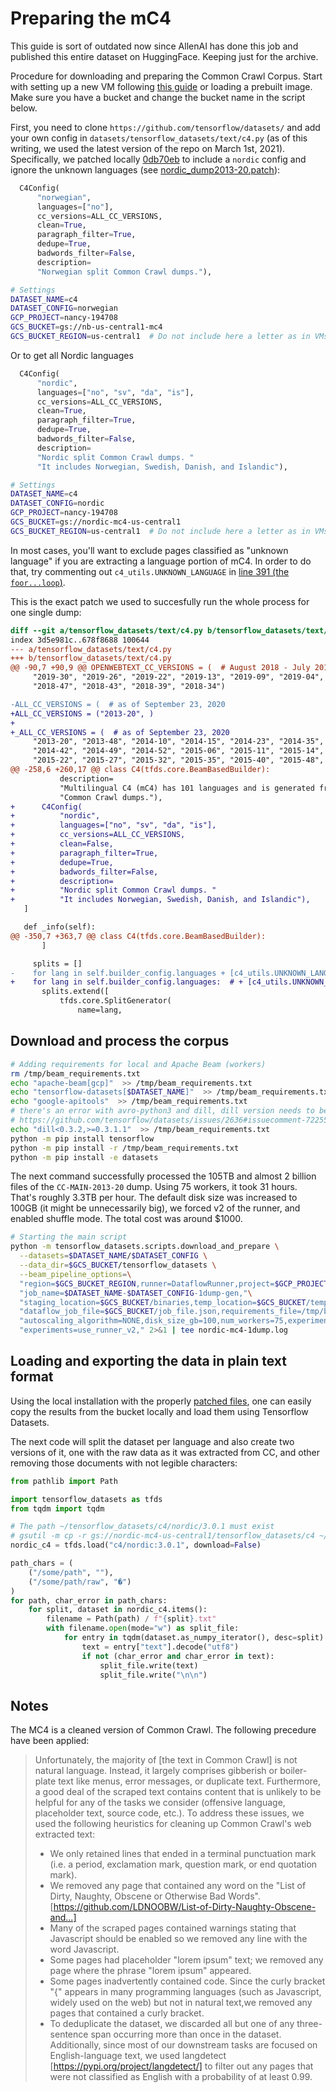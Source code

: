 # Preparing the mC4
This guide is sort of outdated now since AllenAI has done this job and published this entire dataset on HuggingFace. Keeping just for the archive.


Procedure for downloading and preparing the Common Crawl Corpus. Start with setting up a new VM following [this guide](https://github.com/NBAiLab/notram/blob/master/set_up_vm.md) or loading a prebuilt image. Make sure you have a bucket and change the bucket name in the script below.

First, you need to clone `https://github.com/tensorflow/datasets/` and add your own config in `datasets/tensorflow_datasets/text/c4.py` (as of this writing, we used the latest version of the repo on March 1st, 2021). Specifically, we patched locally [0db70eb](https://github.com/tensorflow/datasets/commit/0db70eb1c379dbde1b56dfbe1d9be7194d9e9605) to include a `nordic` config and ignore the unknown languages (see [nordic_dump2013-20.patch](https://github.com/tensorflow/datasets/files/6060456/nordic_dump2013-20.patch.txt)):

```python
  C4Config(
      "norwegian",
      languages=["no"],
      cc_versions=ALL_CC_VERSIONS,
      clean=True,
      paragraph_filter=True,
      dedupe=True,
      badwords_filter=False,
      description=
      "Norwegian split Common Crawl dumps."),
```

```bash
# Settings
DATASET_NAME=c4
DATASET_CONFIG=norwegian
GCP_PROJECT=nancy-194708
GCS_BUCKET=gs://nb-us-central1-mc4
GCS_BUCKET_REGION=us-central1  # Do not include here a letter as in VMs, like "us-central1-a"
```

Or to get all Nordic languages

```python
  C4Config(
      "nordic",
      languages=["no", "sv", "da", "is"],
      cc_versions=ALL_CC_VERSIONS,
      clean=True,
      paragraph_filter=True,
      dedupe=True,
      badwords_filter=False,
      description=
      "Nordic split Common Crawl dumps. "
      "It includes Norwegian, Swedish, Danish, and Islandic"),
```

```bash
# Settings
DATASET_NAME=c4
DATASET_CONFIG=nordic
GCP_PROJECT=nancy-194708
GCS_BUCKET=gs://nordic-mc4-us-central1
GCS_BUCKET_REGION=us-central1  # Do not include here a letter as in VMs, like "us-central1-a"
```

In most cases, you'll want to exclude pages classified as "unknown language" if you are extracting a language portion of mC4. In order to do that, try commenting out `c4_utils.UNKNOWN_LANGUAGE` in [line 391 (the `foor...loop`)](https://github.com/tensorflow/datasets/blob/master/tensorflow_datasets/text/c4.py#L391).

This is the exact patch we used to succesfully run the whole process for one single dump:

```diff
diff --git a/tensorflow_datasets/text/c4.py b/tensorflow_datasets/text/c4.py
index 3d5e981c..678f8688 100644
--- a/tensorflow_datasets/text/c4.py
+++ b/tensorflow_datasets/text/c4.py
@@ -90,7 +90,9 @@ OPENWEBTEXT_CC_VERSIONS = (  # August 2018 - July 2019
     "2019-30", "2019-26", "2019-22", "2019-13", "2019-09", "2019-04", "2018-51",
     "2018-47", "2018-43", "2018-39", "2018-34")

-ALL_CC_VERSIONS = (  # as of September 23, 2020
+ALL_CC_VERSIONS = ("2013-20", )
+
+_ALL_CC_VERSIONS = (  # as of September 23, 2020
     "2013-20", "2013-48", "2014-10", "2014-15", "2014-23", "2014-35", "2014-41",
     "2014-42", "2014-49", "2014-52", "2015-06", "2015-11", "2015-14", "2015-18",
     "2015-22", "2015-27", "2015-32", "2015-35", "2015-40", "2015-48", "2016-07",
@@ -258,6 +260,17 @@ class C4(tfds.core.BeamBasedBuilder):
           description=
           "Multilingual C4 (mC4) has 101 languages and is generated from 71 "
           "Common Crawl dumps."),
+      C4Config(
+          "nordic",
+          languages=["no", "sv", "da", "is"],
+          cc_versions=ALL_CC_VERSIONS,
+          clean=False,
+          paragraph_filter=True,
+          dedupe=True,
+          badwords_filter=False,
+          description=
+          "Nordic split Common Crawl dumps. "
+          "It includes Norwegian, Swedish, Danish, and Islandic"),
   ]

   def _info(self):
@@ -350,7 +363,7 @@ class C4(tfds.core.BeamBasedBuilder):
       ]

     splits = []
-    for lang in self.builder_config.languages + [c4_utils.UNKNOWN_LANGUAGE]:
+    for lang in self.builder_config.languages:  # + [c4_utils.UNKNOWN_LANGUAGE]:
       splits.extend([
           tfds.core.SplitGenerator(
               name=lang,
```

## Download and process the corpus
```bash
# Adding requirements for local and Apache Beam (workers)
rm /tmp/beam_requirements.txt
echo "apache-beam[gcp]"  >> /tmp/beam_requirements.txt
echo "tensorflow-datasets[$DATASET_NAME]"  >> /tmp/beam_requirements.txt
echo "google-apitools"  >> /tmp/beam_requirements.txt
# there's an error with avro-python3 and dill, dill version needs to be fixed
# https://github.com/tensorflow/datasets/issues/2636#issuecomment-722551597
echo "dill<0.3.2,>=0.3.1.1"  >> /tmp/beam_requirements.txt
python -m pip install tensorflow
python -m pip install -r /tmp/beam_requirements.txt
python -m pip install -e datasets
```

The next command successfully processed the 105TB and almost 2 billion files of the `CC-MAIN-2013-20` dump. Using 75 workers, it took 31 hours. That's roughly 3.3TB per hour. The default disk size was increased to 100GB (it might be unnecessarily big), we forced v2 of the runner, and enabled shuffle mode. The total cost was around $1000.

```bash
# Starting the main script
python -m tensorflow_datasets.scripts.download_and_prepare \
  --datasets=$DATASET_NAME/$DATASET_CONFIG \
  --data_dir=$GCS_BUCKET/tensorflow_datasets \
  --beam_pipeline_options=\
  "region=$GCS_BUCKET_REGION,runner=DataflowRunner,project=$GCP_PROJECT,"\
  "job_name=$DATASET_NAME-$DATASET_CONFIG-1dump-gen,"\
  "staging_location=$GCS_BUCKET/binaries,temp_location=$GCS_BUCKET/temp,"\
  "dataflow_job_file=$GCS_BUCKET/job_file.json,requirements_file=/tmp/beam_requirements.txt,"\
  "autoscaling_algorithm=NONE,disk_size_gb=100,num_workers=75,experiments=shuffle_mode=service,"\
  "experiments=use_runner_v2," 2>&1 | tee nordic-mc4-1dump.log
```

## Loading and exporting the data in plain text format

Using the local installation with the properly [patched files](https://github.com/tensorflow/datasets/files/6060456/nordic_dump2013-20.patch.txt), one can easily copy the results from the bucket locally and load them using Tensorflow Datasets.

The next code will split the dataset per language and also create two versions of it, one with the raw data as it was extracted from CC, and other removing those documents with not legible characters:

```python
from pathlib import Path

import tensorflow_datasets as tfds
from tqdm import tqdm

# The path ~/tensorflow_datasets/c4/nordic/3.0.1 must exist
# gsutil -m cp -r gs://nordic-mc4-us-central1/tensorflow_datasets/c4 ~/tensorflow_datasets/
nordic_c4 = tfds.load("c4/nordic:3.0.1", download=False)

path_chars = (
    ("/some/path", ""),
    ("/some/path/raw", "�")
)
for path, char_error in path_chars:
    for split, dataset in nordic_c4.items():
        filename = Path(path) / f"{split}.txt"
        with filename.open(mode="w") as split_file:
            for entry in tqdm(dataset.as_numpy_iterator(), desc=split):
                text = entry["text"].decode("utf8")
                if not (char_error and char_error in text):
                    split_file.write(text)
                    split_file.write("\n\n")
```

## Notes

The MC4 is a cleaned version of Common Crawl. The following precedure have been applied:

> Unfortunately, the majority of [the text in Common Crawl] is not natural language. Instead, it largely comprises gibberish or boiler-plate text like menus, error messages, or duplicate text. Furthermore, a good deal of the scraped text contains content that is unlikely to be helpful for any of the tasks we consider (offensive language, placeholder text, source code, etc.). To address these issues, we used the following heuristics for cleaning up Common Crawl's web extracted text:
>- We only retained lines that ended in a terminal punctuation mark (i.e. a period, exclamation mark, question mark, or end quotation mark).
>- We removed any page that contained any word on the "List of Dirty, Naughty, Obscene or Otherwise Bad Words". [https://github.com/LDNOOBW/List-of-Dirty-Naughty-Obscene-and...]
>- Many of the scraped pages contained warnings stating that Javascript should be enabled so we removed any line with the word Javascript.
>- Some pages had placeholder "lorem ipsum" text; we removed any page where the phrase "lorem ipsum" appeared.
>- Some pages inadvertently contained code. Since the curly bracket "{" appears in many programming languages (such as Javascript, widely used on the web) but not in natural text,we removed any pages that contained a curly bracket.
> - To deduplicate the dataset, we discarded all but one of any three-sentence span occurring more than once in the dataset. Additionally, since most of our downstream tasks are focused on English-language text, we used langdetect [https://pypi.org/project/langdetect/] to filter out any pages that were not classified as English with a probability of at least 0.99.
